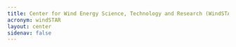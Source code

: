 ```yaml
---
title: Center for Wind Energy Science, Technology and Research (WindSTAR)
acronym: windSTAR
layout: center
sidenav: false
---
```

